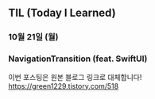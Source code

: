 ## TIL (Today I Learned)

### 10월 21일 (월)    
### NavigationTransition (feat. SwiftUI)    
이번 포스팅은 원본 블로그 링크로 대체합니다!   
https://green1229.tistory.com/518   